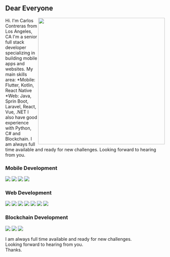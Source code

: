 ## Dear Everyone

<img align="right" src="https://user-images.githubusercontent.com/113364415/189926963-d45c6a5c-b842-4480-8911-0c04f551a54f.png" width="400px"/>

<p>
Hi.
I'm Carlos Contreras from Los Angeles, CA
I'm a senior full stack developer specializing in building mobile apps and websites.
My main skills area:
  *Mobile: Flutter, Kotlin, React Native
  *Web: Java, Sprin Boot, Laravel, React, Vue, .NET
I also have good experience with Python, C# and Blockchain.
I am always full time available and ready for new challenges.
Looking forward to hearing from you.
</p>

### Mobile Development
<a><img src="https://img.shields.io/badge/Android-30D780?logo=Android&style=for-the-badge&logoColor=white"/></a>
<a><img src="https://img.shields.io/badge/Flutter-51BFF0?logo=Flutter&style=for-the-badge&logoColor=white"/></a>
<a><img src="https://img.shields.io/badge/Kotlin-8447F4?logo=Kotlin&style=for-the-badge&logoColor=white"/></a>
<a><img src="https://img.shields.io/badge/React Native-4BC8EC?logo=React&style=for-the-badge&logoColor=white"/></a>

### Web Development
<a><img src="https://img.shields.io/badge/React-4BC8EC?logo=React&style=for-the-badge&logoColor=white"/></a>
<a><img src="https://img.shields.io/badge/Vue.js-40B080?logo=Vue.js&style=for-the-badge&logoColor=white"/></a>
<a><img src="https://img.shields.io/badge/Node-72AF5F?logo=Node.js&style=for-the-badge&logoColor=white"/></a>
<a><img src="https://img.shields.io/badge/Javascript-F6E112?logo=Javascript&style=for-the-badge&logoColor=white"/></a>
<a><img src="https://img.shields.io/badge/Typescript-3878BB?logo=Typescript&style=for-the-badge&logoColor=white"/></a>
<a><img src="https://img.shields.io/badge/Laravel-F24D38?logo=Laravel&style=for-the-badge&logoColor=white"/></a>
<a><img src="https://img.shields.io/badge/.NET-337CB8?logo=.NET&style=for-the-badge&logoColor=white"/></a>

### Blockchain Development
<a><img src="https://img.shields.io/badge/Bitcoin-5A5A5A?logo=Bitcoin&style=for-the-badge"/></a>
<a><img src="https://img.shields.io/badge/Ethereum-5A5A5A?logo=Ethereum&style=for-the-badge"/></a>
<a><img src="https://img.shields.io/badge/Solidity-5A5A5A?logo=Solidity&style=for-the-badge"/></a>

I am always full time available and ready for new challenges.<br/>
Looking forward to hearing from you.<br/>
Thanks.
